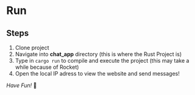 # Run

## Steps
1. Clone project
2. Navigate into **chat_app** directory (this is where the Rust Project is)
3. Type in `cargo run` to compile and execute the project (this may take a while because of Rocket)
4. Open the local IP adress to view the website and send messages!


*Have Fun!* :crab: